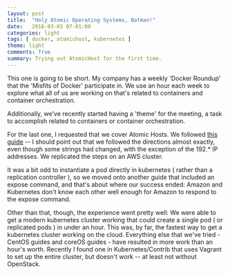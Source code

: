```yaml
---
layout: post
title:  "Holy Atomic Operating Systems, Batman!"
date:   2016-03-03 07:01:00
categories: light 
tags: [ docker, atomichost, kubernetes ]
theme: light
comments: True
summary: Trying out AtomicHost for the first time.
---
```


This one is going to be short. My company has a weekly 'Docker Roundup' that the 'Misfits of Docker' participate in. We use an hour each week to explore what all of us are working on that's related to containers and container orchestration.

Additionally, we've recently started having a 'theme' for the meeting, a task to accomplish related to containers or container orchestration.

For the last one, I requested that we cover Atomic Hosts. We followed [this guide](http://www.projectatomic.io/docs/gettingstarted/) -- I should point out that we followed the directions almost exactly, even though some strings had changed, with the exception of the 192.\* IP addresses.  We replicated the steps on an AWS cluster.

It was a bit odd to instantiate a pod directly in kubernetes ( rather than a replication controller ), so we moved onto another guide that included an expose command, and that's about where our success ended: Amazon and Kubernetes don't know each other well enough for Amazon to respond to the expose command.

Other than that, though, the experience went pretty well: We were able to get a modern kubernetes cluster working that could create a single pod ( or replicated pods ) in under an hour. This was, by far, the fastest way to get a kubernetes cluster working on the cloud. Everything else that we've tried - CentOS guides and coreOS guides - have resulted in more work than an hour's worth. Recently I found one in Kubernetes/Contrib that uses Vagrant to set up the entire cluster, but doesn't work -- at least not without OpenStack.

